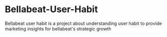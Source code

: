 # Bellabeat-User-Habit
Bellabeat user habit is a project about understanding user habit to provide marketing insights for bellabeat's strategic growth
